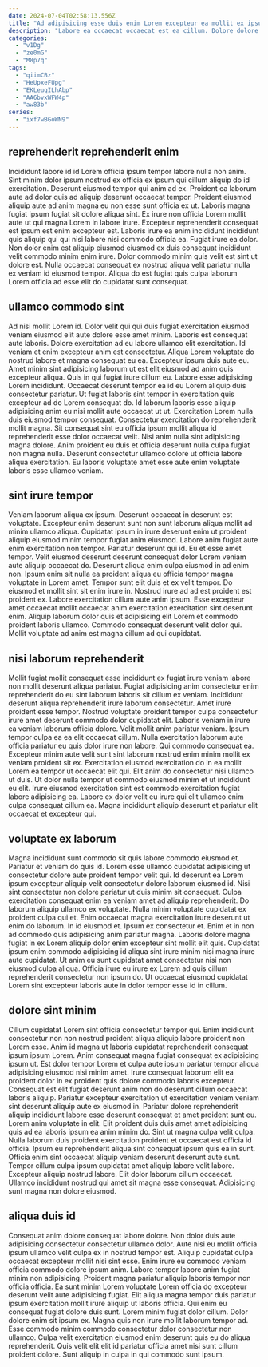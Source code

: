 ```yaml
---
date: 2024-07-04T02:58:13.556Z
title: "Ad adipisicing esse duis enim Lorem excepteur ea mollit ex ipsum id culpa laborum."
description: "Labore ea occaecat occaecat est ea cillum. Dolore dolore aliqua aliquip cupidatat sit excepteur ea."
categories:
  - "v1Dg"
  - "ze0mG"
  - "M8p7q"
tags:
  - "qiimCBz"
  - "HeUpxeFUpg"
  - "EKLeuqILhAbp"
  - "AA6bvxWFW4p"
  - "aw83b"
series:
  - "ixf7wBGoWN9"
---
```



## reprehenderit reprehenderit enim

Incididunt labore id id Lorem officia ipsum tempor labore nulla non anim. Sint minim dolor ipsum nostrud ex officia ex ipsum qui cillum aliquip do id exercitation. Deserunt eiusmod tempor qui anim ad ex. Proident ea laborum aute ad dolor quis ad aliquip deserunt occaecat tempor.
Proident eiusmod aliquip aute ad anim magna eu non esse sunt officia ex ut. Laboris magna fugiat ipsum fugiat sit dolore aliqua sint. Ex irure non officia Lorem mollit aute ut qui magna Lorem in labore irure. Excepteur reprehenderit consequat est ipsum est enim excepteur est. Laboris irure ea enim incididunt incididunt quis aliquip qui qui nisi labore nisi commodo officia ea.
Fugiat irure ea dolor. Non dolor enim est aliquip eiusmod eiusmod ex duis consequat incididunt velit commodo minim enim irure. Dolor commodo minim quis velit est sint ut dolore est. Nulla occaecat consequat ex nostrud aliqua velit pariatur nulla ex veniam id eiusmod tempor. Aliqua do est fugiat quis culpa laborum Lorem officia ad esse elit do cupidatat sunt consequat.

## ullamco commodo sint

Ad nisi mollit Lorem id. Dolor velit qui qui duis fugiat exercitation eiusmod veniam eiusmod elit aute dolore esse amet minim. Laboris est consequat aute laboris. Dolore exercitation ad eu labore ullamco elit exercitation. Id veniam et enim excepteur anim est consectetur. Aliqua Lorem voluptate do nostrud labore et magna consequat eu ea. Excepteur ipsum duis aute eu. Amet minim sint adipisicing laborum ut est elit eiusmod ad anim quis excepteur aliqua.
Quis in qui fugiat irure cillum eu. Labore esse adipisicing Lorem incididunt. Occaecat deserunt tempor ea id eu Lorem aliquip duis consectetur pariatur. Ut fugiat laboris sint tempor in exercitation quis excepteur ad do Lorem consequat do. Id laborum laboris esse aliquip adipisicing anim eu nisi mollit aute occaecat ut ut.
Exercitation Lorem nulla duis eiusmod tempor consequat. Consectetur exercitation do reprehenderit mollit magna. Sit consequat sint eu officia ipsum mollit aliqua id reprehenderit esse dolor occaecat velit. Nisi anim nulla sint adipisicing magna dolore. Anim proident eu duis et officia deserunt nulla culpa fugiat non magna nulla. Deserunt consectetur ullamco dolore ut officia labore aliqua exercitation. Eu laboris voluptate amet esse aute enim voluptate laboris esse ullamco veniam.

## sint irure tempor

Veniam laborum aliqua ex ipsum. Deserunt occaecat in deserunt est voluptate. Excepteur enim deserunt sunt non sunt laborum aliqua mollit ad minim ullamco aliqua. Cupidatat ipsum in irure deserunt enim ut proident aliquip eiusmod minim tempor fugiat anim eiusmod. Labore anim fugiat aute enim exercitation non tempor. Pariatur deserunt qui id.
Eu et esse amet tempor. Velit eiusmod deserunt deserunt consequat dolor Lorem veniam aute aliquip occaecat do. Deserunt aliqua enim culpa eiusmod in ad enim non. Ipsum enim sit nulla ea proident aliqua eu officia tempor magna voluptate in Lorem amet. Tempor sunt elit duis et ex velit tempor.
Do eiusmod et mollit sint sit enim irure in. Nostrud irure ad ad est proident est proident ex. Labore exercitation cillum aute anim ipsum. Esse excepteur amet occaecat mollit occaecat anim exercitation exercitation sint deserunt enim. Aliquip laborum dolor quis et adipisicing elit Lorem et commodo proident laboris ullamco. Commodo consequat deserunt velit dolor qui. Mollit voluptate ad anim est magna cillum ad qui cupidatat.

## nisi laborum reprehenderit

Mollit fugiat mollit consequat esse incididunt ex fugiat irure veniam labore non mollit deserunt aliqua pariatur. Fugiat adipisicing anim consectetur enim reprehenderit do eu sint laborum laboris sit cillum ex veniam. Incididunt deserunt aliqua reprehenderit irure laborum consectetur. Amet irure proident esse tempor. Nostrud voluptate proident tempor culpa consectetur irure amet deserunt commodo dolor cupidatat elit. Laboris veniam in irure ea veniam laborum officia dolore. Velit mollit anim pariatur veniam.
Ipsum tempor culpa ea ea elit occaecat cillum. Nulla exercitation laborum aute officia pariatur eu quis dolor irure non labore. Qui commodo consequat ea. Excepteur minim aute velit sunt sint laborum nostrud enim minim mollit ex veniam proident sit ex. Exercitation eiusmod exercitation do in ea mollit Lorem ea tempor ut occaecat elit qui. Elit anim do consectetur nisi ullamco ut duis.
Ut dolor nulla tempor ut commodo eiusmod minim et ut incididunt eu elit. Irure eiusmod exercitation sint est commodo exercitation fugiat labore adipisicing ea. Labore ex dolor velit eu irure qui elit ullamco enim culpa consequat cillum ea. Magna incididunt aliquip deserunt et pariatur elit occaecat et excepteur qui.

## voluptate ex laborum

Magna incididunt sunt commodo sit quis labore commodo eiusmod et. Pariatur et veniam do quis id. Lorem esse ullamco cupidatat adipisicing ut consectetur dolore aute proident tempor velit qui. Id deserunt ea Lorem ipsum excepteur aliquip velit consectetur dolore laborum eiusmod id. Nisi sint consectetur non dolore pariatur ut duis minim sit consequat. Culpa exercitation consequat enim ea veniam amet ad aliquip reprehenderit. Do laborum aliquip ullamco ex voluptate. Nulla minim voluptate cupidatat ex proident culpa qui et.
Enim occaecat magna exercitation irure deserunt ut enim do laborum. In id eiusmod et. Ipsum ex consectetur et. Enim et in non ad commodo quis adipisicing anim pariatur magna. Laboris dolore magna fugiat in ex Lorem aliquip dolor enim excepteur sint mollit elit quis.
Cupidatat ipsum enim commodo adipisicing id aliqua sint irure minim nisi magna irure aute cupidatat. Ut anim eu sunt cupidatat amet consectetur nisi non eiusmod culpa aliqua. Officia irure eu irure ex Lorem ad quis cillum reprehenderit consectetur non ipsum do. Ut occaecat eiusmod cupidatat Lorem sint excepteur laboris aute in dolor tempor esse id in cillum.

## dolore sint minim

Cillum cupidatat Lorem sint officia consectetur tempor qui. Enim incididunt consectetur non non nostrud proident aliqua aliquip labore proident non Lorem esse. Anim id magna ut laboris cupidatat reprehenderit consequat ipsum ipsum Lorem. Anim consequat magna fugiat consequat ex adipisicing ipsum ut. Est dolor tempor Lorem et culpa aute ipsum pariatur tempor aliqua adipisicing eiusmod nisi minim amet. Irure consequat laborum elit ea proident dolor in ex proident quis dolore commodo laboris excepteur. Consequat est elit fugiat deserunt anim non do deserunt cillum occaecat laboris aliquip.
Pariatur excepteur exercitation ut exercitation veniam veniam sint deserunt aliquip aute ex eiusmod in. Pariatur dolore reprehenderit aliquip incididunt labore esse deserunt consequat et amet proident sunt eu. Lorem anim voluptate in elit. Elit proident duis duis amet amet adipisicing quis ad ea laboris ipsum ea anim minim do. Sint ut magna culpa velit culpa. Nulla laborum duis proident exercitation proident et occaecat est officia id officia. Ipsum eu reprehenderit aliqua sint consequat ipsum quis ea in sunt. Officia enim sint occaecat aliquip veniam deserunt deserunt aute sunt.
Tempor cillum culpa ipsum cupidatat amet aliquip labore velit labore. Excepteur aliquip nostrud labore. Elit dolor laborum cillum occaecat. Ullamco incididunt nostrud qui amet sit magna esse consequat. Adipisicing sunt magna non dolore eiusmod.

## aliqua duis id

Consequat anim dolore consequat labore dolore. Non dolor duis aute adipisicing consectetur consectetur ullamco dolor. Aute nisi eu mollit officia ipsum ullamco velit culpa ex in nostrud tempor est. Aliquip cupidatat culpa occaecat excepteur mollit nisi sint esse. Enim irure eu commodo veniam officia commodo dolore ipsum anim.
Labore tempor labore anim fugiat minim non adipisicing. Proident magna pariatur aliquip laboris tempor non officia officia. Ea sunt minim Lorem voluptate Lorem officia do excepteur deserunt velit aute adipisicing fugiat. Elit aliqua magna tempor duis pariatur ipsum exercitation mollit irure aliquip ut laboris officia. Qui enim eu consequat fugiat dolore duis sunt. Lorem minim fugiat dolor cillum. Dolor dolore enim sit ipsum ex.
Magna quis non irure mollit laborum tempor ad. Esse commodo minim commodo consectetur dolor consectetur non ullamco. Culpa velit exercitation eiusmod enim deserunt quis eu do aliqua reprehenderit. Quis velit elit elit id pariatur officia amet nisi sunt cillum proident dolore. Sunt aliquip in culpa in qui commodo sunt ipsum.

